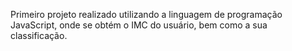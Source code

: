 Primeiro projeto realizado utilizando a linguagem de programação JavaScript, onde se obtém o IMC do usuário, bem como a sua classificação.